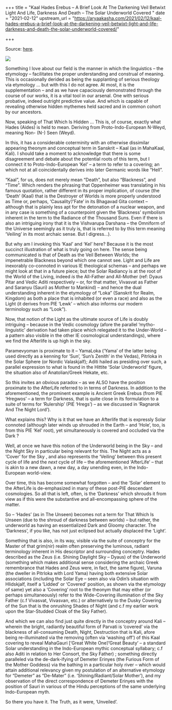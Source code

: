 +++
title = "Kaal Hades Erebus – A Brief Look At The Darkening Veil Betwixt Light And Life, Darkness And Death – The Solar Underworld Covered "
date = "2021-02-12"
upstream_url = "https://aryaakasha.com/2021/02/12/kaal-hades-erebus-a-brief-look-at-the-darkening-veil-betwixt-light-and-life-darkness-and-death-the-solar-underworld-covered/"

+++

Source: [here](https://aryaakasha.com/2021/02/12/kaal-hades-erebus-a-brief-look-at-the-darkening-veil-betwixt-light-and-life-darkness-and-death-the-solar-underworld-covered/).

![](https://aryaakasha.files.wordpress.com/2021/02/theoretical-part-hades.jpg?w=1024)

Something I love about our field is the manner in which the linguistics – the etymology – facilitates the proper understanding and construal of meaning. This is occasionally derided as being the supplanting of serious theology via etymology … but with this I do not agree. At most, it is the supplementation – and as we have capaciously demonstrated through the course of our works, it is a vital tool in our arsenal. One with serious probative, indeed outright predictive value. And which is capable of revealing otherwise hidden mythemes held sacred and in common cohort by our ancestors.

Now, speaking of That Which Is Hidden … This is, of course, exactly what Hades (Aides) is held to mean. Deriving from Proto-Indo-European N-Weyd, meaning Non- (N-) Seen (Weyd).

In this, it has a considerable coterminity with an otherwise dissimilar appearing theonym and conceptual term in Sanskrit – Kaal (as in MahaKaal, Kali). I should take a moment to acknowledge that there is some disagreement and debate about the potential roots of this term, but I connect it to Proto-Indo-European ‘Kel’ – a term to refer to a covering; an which not at all coincidentally derives into later Germanic words like “Hell”.

“Kaal”, for us, does not merely mean “Death”, but also “Blackness”, and “Time”. Which renders the phrasing that Oppenheimer was translating in his famous quotation, rather different in its proper implication, of course (the ‘Death’ (Kaal) that is the Destroyer of Worlds is more properly understood as Time or, perhaps, ‘Causality’/’Fate’ in its Bhagavad Gita context – although that is plainly less apt for the detonation of a nuclear weapon, and in any case is something of a counterpoint given the ‘Blackness’ symbolism inherent in the term to the Radiance of the Thousand Suns. Even if there is also an intriguing irony that it is the Vishvarupa Darshana – the Omniform of the Universe seemingly as it truly is, that is referred to by this term meaning ‘Veiling’ in its most archaic sense. But I digress…).

But why am I invoking this ‘Kaal’ and ‘Kel’ here? Because it is the most succinct illustration of what is truly going on here. The sense being communicated is that of Death as the Veil Between Worlds; the impenetrable Blackness beyond which one cannot see. Light and Life are inexorably co-connoted in various IE theological schemas – and perhaps we might look at that in a future piece; but the Solar Radiancy is at the root of the World of the Living, indeed *is* the All-Father and All-Mother (ref: Dyaus Pitar and Vedic Aditi respectively – or, for that matter, Vivasvat as Father and Saranyu (Sauri) as Mother to Mankind) – and hence the dual understanding inherent in the etymology of “Loka” (Sanskrit for Realm, Kingdom) as both a place that is inhabited (or even a race) and also as the Light (it derives from PIE ‘Lewk’ – which also informs our modern terminology such as “Look”).

Now, that notion of the Light as the ultimate source of Life is doubly intriguing – because in the Vedic cosmology (afore the parallel ‘mytho-linguistic’ derivation had taken place which relegated it to the Under-World – a pattern also visible in the other IE cosmological understandings), where we find the Afterlife is up high in the sky.

Paramevyoman is proximate to it – YamaLoka (‘Yama’ of the latter being used directly as a kenning for ‘Sun’, ‘Sun’s Zenith’ in the Vedas), Pitrloka in the Solar Sphere (or Nordic Valaskjalf); Aditi hailed as presiding over such, a parallel expression to what is found in the Hittite ‘Solar Underworld’ figure, the situation also of Anatolian/Greek Hekate, etc.

So this invites an obvious paradox – as we ALSO have the position proximate to the AfterLife referred to in terms of Darkness. In addition to the aforementioned, the prominent example is Ancient Greek Erebus (from PIE ‘Hregwos’ – a term for Darkness, that is quite close in its formulation to a suite of terms for ‘Rulership’ (PIE ‘Hregs’) – as we discussed in ‘Ragnarok And The Night Lord’).

What explains this? Why is it that we have an Afterlife that is expressly Solar connoted (although later winds up shrouded in the Earth – and ‘Hole’, too, is from this PIE ‘Kel’ root), yet simultaneously is covered and occluded via the Dark ?

Well, at once we have this notion of the Underworld being in the Sky – and the Night Sky in particular being relevant for this. The Night acts as a ‘Cover’ for the Sky , and also represents the ‘Veiling’ between this present cycle of life and the *next* cycle of life – the aforementioned ‘AfterLife’ – that is akin to a new dawn, a new day, a day unending even, in the Indo-European world-view.

Over time, this has become somewhat forgotten – and the ‘Solar’ element to the AfterLife is de-emphasized in many of these post-PIE descendant cosmologies. So all that is left, often, is the ‘Darkness’ which shrouds it from view as if this were the substantive and all-encompassing sphere of the matter.

So – ‘Hades’ (as in The Unseen) becomes not a term for That Which Is Unseen (due to the shroud of darkness between worlds) – but rather, the underworld as having an essentialized Dark and Gloomy character. The ‘Darkness’, if you like, has not just eclipsed but actually displaced the ‘Light’.

Something that is also, in its way, visible via the suite of conceptry for the Master of that grim(nir) realm often preserving the luminous, radiant terminology inherent in His descriptor and surrounding conceptry. Hades described as the Zeus (i.e. Shining Daylight Sky – Dyaus) of the Underworld (something which makes additional sense considering the archaic Greek remembrance that Hades and Zeus were, in fact, the same figure), Varuna (the dweller in Pitrloka with Lord Yama) having both extensive Solar associations (including the Solar Eye – seen also via Odin’s situation with Hlidskjalf, itself a ‘Lidded’ or ‘Covered’ position, as shown via the etymology of same) yet also a ‘Covering’ root to the theonym that may either (or perhaps simultaneously) refer to the Wide-Covering illumination of the Sky Father (c.f Vivasvat, Vivasvan, etc.) or alternatively to the Dusky Covering of the Sun that is the onrushing Shades of Night (and c.f my earlier work upon the Star-Studded Cloak of the Sky Father).

And which we can also find just quite directly in the conceptry around Kali – wherein the bright, radiantly beautiful form of Parvati is ‘covered’ via the blackness of all-consuming Death, Night, Destruction that is Kali, afore being re-illuminated via the removing (often via ‘washing off’) of this Kaal covering to reveal MahaGauri \[‘Great White One’/’Great Beauty’ – a standard Solar understanding in the Indo-European mythic conceptual syllabary; c.f also Aditi in relation to Her Consort, the Sky Father) ; something directly paralleled via the de-dark-ifying of Demeter Erinyes (the Furious Form of the Mother Goddess) via the bathing in a particular holy river – which would attain additional relevancy given my postulation of an alternative etymology for “Demeter” as “De-Mater” (i.e. ‘Shining/Radiant/Solar Mother’), and my observation of the direct correspondence of Demeter Erinyes with the position of Sauri in various of the Hindu perceptions of the same underlying Indo-European myth.

So there you have it. The Truth, as it were, ‘Unveiled’.